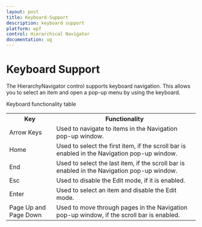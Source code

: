 ```yaml
---
layout: post
title: Keyboard-Support
description: keyboard support
platform: wpf
control: Hierarchical Navigator
documentation: ug
---
```


# Keyboard Support

The HierarchyNavigator control supports keyboard navigation. This allows you to select an item and open a pop-up menu by using the keyboard.

Keyboard functionality table

<table>
<tr>
<th>
Key</th><th>
Functionality</th></tr>
<tr>
<td>
Arrow Keys</td><td>
Used to navigate to items in the Navigation pop-up window.</td></tr>
<tr>
<td>
Home</td><td>
Used to select the first item, if the scroll bar is enabled in the Navigation pop-up window.</td></tr>
<tr>
<td>
End</td><td>
Used to select the last item, if the scroll bar is enabled in the Navigation pop-up window.</td></tr>
<tr>
<td>
Esc</td><td>
Used to disable the Edit mode, if it is enabled.</td></tr>
<tr>
<td>
Enter</td><td>
Used to select an item and disable the Edit mode.</td></tr>
<tr>
<td>
Page Up and Page Down</td><td>
Used to move through pages in the Navigation pop-up window, if the scroll bar is enabled.  </td></tr>
</table>


